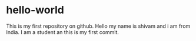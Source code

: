 # hello-world
This is my first repository on github.
Hello my name is shivam and i am from India.
I am a student an this is my first commit.
